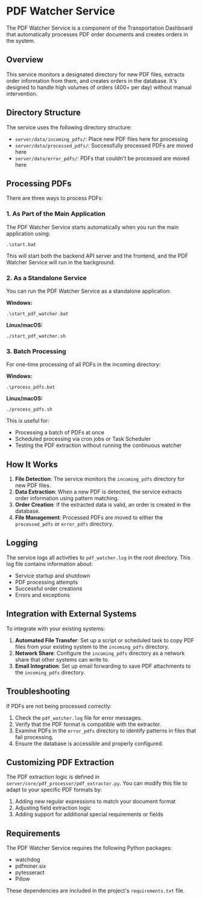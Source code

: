 # PDF Watcher Service

The PDF Watcher Service is a component of the Transportation Dashboard that automatically processes PDF order documents and creates orders in the system.

## Overview

This service monitors a designated directory for new PDF files, extracts order information from them, and creates orders in the database. It's designed to handle high volumes of orders (400+ per day) without manual intervention.

## Directory Structure

The service uses the following directory structure:

- `server/data/incoming_pdfs/`: Place new PDF files here for processing
- `server/data/processed_pdfs/`: Successfully processed PDFs are moved here
- `server/data/error_pdfs/`: PDFs that couldn't be processed are moved here

## Processing PDFs

There are three ways to process PDFs:

### 1. As Part of the Main Application

The PDF Watcher Service starts automatically when you run the main application using:

```
.\start.bat
```

This will start both the backend API server and the frontend, and the PDF Watcher Service will run in the background.

### 2. As a Standalone Service

You can run the PDF Watcher Service as a standalone application:

**Windows:**
```
.\start_pdf_watcher.bat
```

**Linux/macOS:**
```
./start_pdf_watcher.sh
```

### 3. Batch Processing

For one-time processing of all PDFs in the incoming directory:

**Windows:**
```
.\process_pdfs.bat
```

**Linux/macOS:**
```
./process_pdfs.sh
```

This is useful for:
- Processing a batch of PDFs at once
- Scheduled processing via cron jobs or Task Scheduler
- Testing the PDF extraction without running the continuous watcher

## How It Works

1. **File Detection**: The service monitors the `incoming_pdfs` directory for new PDF files.
2. **Data Extraction**: When a new PDF is detected, the service extracts order information using pattern matching.
3. **Order Creation**: If the extracted data is valid, an order is created in the database.
4. **File Management**: Processed PDFs are moved to either the `processed_pdfs` or `error_pdfs` directory.

## Logging

The service logs all activities to `pdf_watcher.log` in the root directory. This log file contains information about:

- Service startup and shutdown
- PDF processing attempts
- Successful order creations
- Errors and exceptions

## Integration with External Systems

To integrate with your existing systems:

1. **Automated File Transfer**: Set up a script or scheduled task to copy PDF files from your existing system to the `incoming_pdfs` directory.
2. **Network Share**: Configure the `incoming_pdfs` directory as a network share that other systems can write to.
3. **Email Integration**: Set up email forwarding to save PDF attachments to the `incoming_pdfs` directory.

## Troubleshooting

If PDFs are not being processed correctly:

1. Check the `pdf_watcher.log` file for error messages.
2. Verify that the PDF format is compatible with the extractor.
3. Examine PDFs in the `error_pdfs` directory to identify patterns in files that fail processing.
4. Ensure the database is accessible and properly configured.

## Customizing PDF Extraction

The PDF extraction logic is defined in `server/core/pdf_processor/pdf_extractor.py`. You can modify this file to adapt to your specific PDF formats by:

1. Adding new regular expressions to match your document format
2. Adjusting field extraction logic
3. Adding support for additional special requirements or fields

## Requirements

The PDF Watcher Service requires the following Python packages:

- watchdog
- pdfminer.six
- pytesseract
- Pillow

These dependencies are included in the project's `requirements.txt` file.
